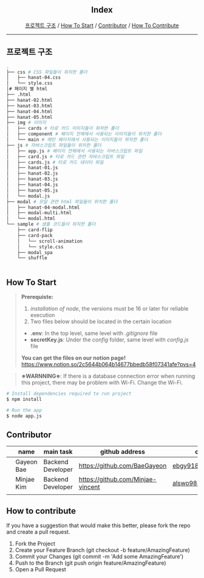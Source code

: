 <div>
  <h2 align="center">Index</h2>
  <p align="center">
    <a href="#프로젝트-구조">프로젝트 구조</a> /
    <a href="#how-to-start">How To Start</a> /
    <a href="#contributor">Contributor</a> /
    <a href="#how-to-contribute">How To Contribute</a> 
  </p>
<div>

<hr>

## 프로젝트 구조

```bash
.
├── css # CSS 파일들이 위치한 폴더
│   ├── hanat-04.css
│   └── style.css
│# 페이지 별 html
├── .html
├── hanat-02.html
├── hanat-03.html
├── hanat-04.html
├── hanat-05.html
├── img # 이미지
│   ├── cards # 타로 카드 이미지들이 위차한 폴더
│   ├── component # 페이지 전체에서 사용되는 이미지들이 위치한 폴더
│   └── main # 메인 페이지에서 사용되는 이미지들이 위치한 폴더
├── js # 자바스크립트 파일들이 위치한 폴더
│   ├── app.js # 페이지 전체에서 사용되는 자바스크립트 파일
│   ├── card.js # 타로 카드 관련 자바스크립트 파일
│   ├── cards.js # 타로 카드 데이터 파일
│   ├── hanat-01.js
│   ├── hanat-02.js
│   ├── hanat-03.js
│   ├── hanat-04.js
│   ├── hanat-05.js
│   └── modal.js
├── modal # 모달 관련 html 파일들이 위치한 폴더
│   ├── hanat-04-modal.html
│   ├── modal-multi.html
│   └── modal.html
└── sample # 샘플 코드들이 위치한 폴더
    ├── card-flip
    ├── card-pack
    │   └── scroll-animation
    │   └── style.css
    ├── modal_spa
    └── shuffle



```

## How To Start

> **Prerequiste:**
>
> 1. _installation of node_, the versions must be 16 or later for reliable execution
> 2. Two files below should be located in the certain location
>
> - **.env**: In the top level, same level with _.gitignore_ file
> - **secretKey.js**: Under the _config_ folder, same level with _config.js_ file <br>
>
> **You can get the files on our notion page!** https://www.notion.so/2c5644b064b14677bbedb58f07341afe?pvs=4

> **※WARNNING※**: If there is a database connection error when running this project, there may be problem with Wi-Fi. Change the Wi-Fi.

```bash
# Install dependencies required to run project
$ npm install

# Run the app
$ node app.js
```

## Contributor

|     | name       | main task         | github address                    | contact             |
| --- | ---------- | ----------------- | --------------------------------- | ------------------- |
|     | Gayeon Bae | Backend Developer | https://github.com/BaeGayeon      | ebgy918@gmail.com   |
|     | Minjae Kim | Backend Developer | https://github.com/Minjae-vincent | alswo9853@gmail.com |
|     |            |                   |                                   |                     |

## How to contribute

If you have a suggestion that would make this better, please fork the repo and create a pull request.

1. Fork the Project
2. Create your Feature Branch (git checkout -b feature/AmazingFeature)
3. Commit your Changes (git commit -m 'Add some AmazingFeature')
4. Push to the Branch (git push origin feature/AmazingFeature)
5. Open a Pull Request
